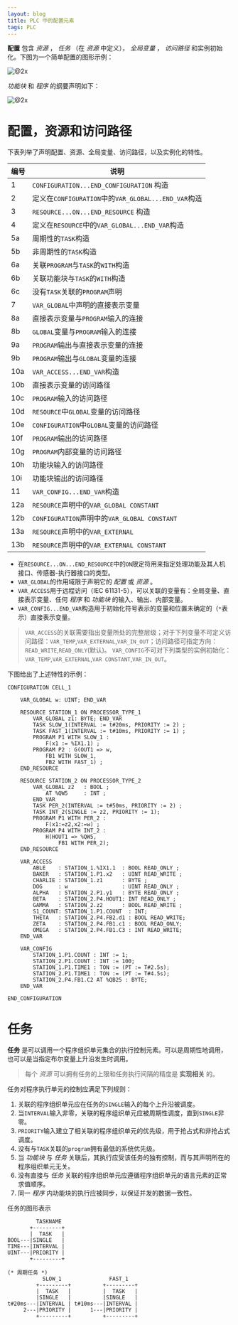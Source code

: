 ```yaml
---
layout: blog
title: PLC 中的配置元素
tags: PLC 
---
```


**配置** 包含 *资源* ， *任务* （在 *资源* 中定义）， *全局变量* ， *访问路径* 和实例初始化。下图为一个简单配置的图形示例：

![@2x](/assets/img/blog/configuration-example.png)

*功能块* 和 *程序* 的纲要声明如下：

![@2x](/assets/img/blog/configuration-example-st.png) 

<!--more-->

# 配置，资源和访问路径

下表列举了声明配置、资源、全局变量、访问路径，以及实例化的特性。

编号 | 说明 
---  | --- 
1 | `CONFIGURATION...END_CONFIGURATION` 构造
2 |  定义在`CONFIGURATION`中的`VAR_GLOBAL...END_VAR`构造 
3 | `RESOURCE...ON...END_RESOURCE` 构造
4 | 定义在`RESOURCE`中的`VAR_GLOBAL...END_VAR`构造
5a | 周期性的`TASK`构造
5b | 非周期性的`TASK`构造
6a | 关联`PROGRAM`与`TASK`的`WITH`构造
6b | 关联功能块与`TASK`的`WITH`构造
6c | 没有`TASK`关联的`PROGRAM`声明
7 | `VAR_GLOBAL`中声明的直接表示变量
8a | 直接表示变量与`PROGRAM`输入的连接
8b | `GLOBAL`变量与`PROGRAM`输入的连接
9a | `PROGRAM`输出与直接表示变量的连接
9b | `PROGRAM`输出与`GLOBAL`变量的连接
10a | `VAR_ACCESS...END_VAR`构造
10b | 直接表示变量的访问路径
10c | `PROGRAM`输入的访问路径
10d | `RESOURCE`中`GLOBAL`变量的访问路径
10e | `CONFIGURATION`中`GLOBAL`变量的访问路径
10f | `PROGRAM`输出的访问路径
10g | `PROGRAM`内部变量的访问路径
10h | 功能块输入的访问路径
10i | 功能块输出的访问路径
11 | `VAR_CONFIG...END_VAR`构造
12a | `RESOURCE`声明中的`VAR_GLOBAL CONSTANT`
12b | `CONFIGURATION`声明中的`VAR_GLOBAL CONSTANT`
13a | `RESOURCE`声明中的`VAR_EXTERNAL`
13b | `RESOURCE`声明中的`VAR_EXTERNAL CONSTANT`

* 在`RESOURCE...ON...END_RESOURCE`中的`ON`限定符用来指定处理功能及其人机接口、传感器-执行器接口的类型。
* `VAR_GLOBAL`的作用域限于声明它的 *配置* 或 *资源* 。
* `VAR_ACCESS`用于远程访问（IEC 61131-5），可以关联的变量有：全局变量、直接表示变量、任何 *程序* 和 *功能块* 的输入、输出、内部变量。
* `VAR_CONFIG...END_VAR`构造用于初始化符号表示的变量和位置未确定的（`*`表示）直接表示变量。

> `VAR_ACCESS`的关联需要指出变量所处的完整层级；对于下列变量不可定义访问路径：`VAR_TEMP`,`VAR_EXTERNAL`,`VAR_IN_OUT`；访问路径可指定方向：`READ_WRITE`,`READ_ONLY`(默认)。
> `VAR_CONFIG`不可对下列类型的实例初始化：`VAR_TEMP`,`VAR_EXTERNAL`,`VAR CONSTANT`,`VAR_IN_OUT`。

下图给出了上述特性的示例：

```
CONFIGURATION CELL_1

    VAR_GLOBAL w: UINT; END_VAR 

    RESOURCE STATION_1 ON PROCESSOR_TYPE_1
        VAR_GLOBAL z1: BYTE; END_VAR 
        TASK SLOW_1(INTERVAL := t#20ms, PRIORITY := 2) ; 
        TASK FAST_1(INTERVAL := t#10ms, PRIORITY := 1) ;
        PROGRAM P1 WITH SLOW_1 :
            F(x1 := %IX1.1) ; 
        PROGRAM P2 : G(OUT1 => w,
            FB1 WITH SLOW_1, 
            FB2 WITH FAST_1) ;
    END_RESOURCE

    RESOURCE STATION_2 ON PROCESSOR_TYPE_2
        VAR_GLOBAL z2   : BOOL ;
            AT %QW5     : INT ;
        END_VAR
        TASK PER_2(INTERVAL := t#50ms, PRIORITY := 2) ;
        TASK INT_2(SINGLE := z2, PRIORITY := 1);
        PROGRAM P1 WITH PER_2 :
            F(x1:=z2,x2:=w) ; 
        PROGRAM P4 WITH INT_2 :
            H(HOUT1 => %QW5, 
                FB1 WITH PER_2);
    END_RESOURCE

    VAR_ACCESS
        ABLE    : STATION_1.%IX1.1  : BOOL READ_ONLY ;
        BAKER   : STATION_1.P1.x2   : UINT READ_WRITE ;
        CHARLIE : STATION_1.z1      : BYTE ;
        DOG     : w                 : UINT READ_ONLY ;
        ALPHA   : STATION_2.P1.y1   : BYTE READ_ONLY ;
        BETA    : STATION_2.P4.HOUT1: INT READ_ONLY ;
        GAMMA   : STATION_2.z2      : BOOL READ_WRITE ;
        S1_COUNT: STATION_1.P1.COUNT  : INT;
        THETA   : STATION_2.P4.FB2.d1 : BOOL READ_WRITE; 
        ZETA    : STATION_2.P4.FB1.c1 : BOOL READ_ONLY; 
        OMEGA   : STATION_2.P4.FB1.C3 : INT READ_WRITE;
    END_VAR

    VAR_CONFIG
        STATION_1.P1.COUNT : INT := 1; 
        STATION_2.P1.COUNT : INT := 100; 
        STATION_1.P1.TIME1 : TON := (PT := T#2.5s); 
        STATION_2.P1.TIME1 : TON := (PT := T#4.5s); 
        STATION_2.P4.FB1.C2 AT %QB25 : BYTE;
    END_VAR

END_CONFIGURATION
```

# 任务

**任务** 是可以调用一个程序组织单元集合的执行控制元素。可以是周期性地调用，也可以是当指定布尔变量上升沿发生时调用。

> 每个 *资源* 可以拥有任务的上限和任务执行间隔的精度是 **实现相关** 的。

任务对程序执行单元的控制应满足下列规则：

1. 关联的程序组织单元应在任务的`SINGLE`输入的每个上升沿被调度。
2. 当`INTERVAL`输入非零，关联的程序组织单元应被周期性调度，直到`SINGLE`非零。
3. `PRIORITY`输入建立了相关联的程序组织单元的优先级，用于抢占式和非抢占式调度。
4. 没有与`TASK`关联的`program`拥有最低的系统优先级。
5. 当 *功能块* 与 *任务* 关联后，其执行应受该任务的独有控制，而与其声明所在的程序组织单元无关。
6. 没有直接与 *任务* 关联的程序组织单元应遵循程序组织单元的语言元素的正常求值顺序。
7. 同一 *程序* 内功能块的执行应被同步，以保证并发的数据一致性。

任务的图形表示

```
         TASKNAME
       +---------+ 
       |  TASK   |
BOOL---|SINGLE   | 
TIME---|INTERVAL | 
UINT---|PRIORITY |
       +---------+

(* 周期任务 *)
           SLOW_1               FAST_1 
         +---------+          +---------+ 
         |  TASK   |          |  TASK   | 
         |SINGLE   |          |SINGLE   | 
t#20ms---|INTERVAL | t#10ms---|INTERVAL | 
     2---|PRIORITY |      1---|PRIORITY | 
         +---------+          +---------+
```

